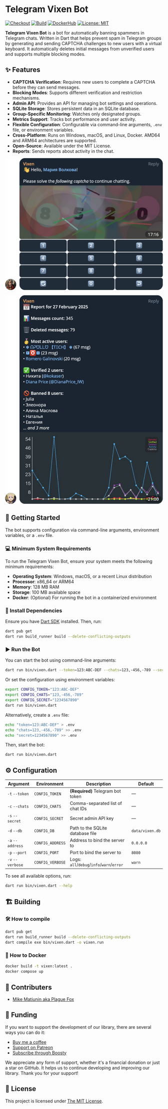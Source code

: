 # Telegram Vixen Bot

[![Checkout](https://github.com/PlugFox/vixen/actions/workflows/checkout.yml/badge.svg)](https://github.com/PlugFox/vixen/actions)
[![Build](https://github.com/PlugFox/vixen/actions/workflows/build.yml/badge.svg)](https://github.com/PlugFox/vixen/actions)
[![DockerHub](https://img.shields.io/docker/pulls/plugfox/vixen)](https://hub.docker.com/r/plugfox/vixen)
[![License: MIT](https://img.shields.io/badge/license-MIT-purple.svg)](https://opensource.org/licenses/MIT)

**Telegram Vixen Bot** is a bot for automatically banning spammers in Telegram chats.
Written in Dart that helps prevent spam in Telegram groups
by generating and sending CAPTCHA challenges to new users with a virtual keyboard.
It automatically deletes initial messages from unverified users and supports multiple blocking modes.

## ✨ Features

- **CAPTCHA Verification**: Requires new users to complete a CAPTCHA before they can send messages.
- **Blocking Modes**: Supports different verification and restriction mechanisms.
- **Admin API**: Provides an API for managing bot settings and operations.
- **SQLite Storage**: Stores persistent data in an SQLite database.
- **Group-Specific Monitoring**: Watches only designated groups.
- **Metrics Support**: Tracks bot performance and user activity.
- **Flexible Configuration**: Configurable via command-line arguments, `.env` file, or environment variables.
- **Cross-Platform**: Runs on Windows, macOS, and Linux, Docker. AMD64 and ARM64 architectures are supported.
- **Open-Source**: Available under the MIT License.
- **Reports**: Sends reports about activity in the chat.

![](.img/captcha_1.webp)

![](.img/report_1.webp)

## 🚀 Getting Started

The bot supports configuration via command-line arguments, environment variables, or a `.env` file.

### 💻 Minimum System Requirements

To run the Telegram Vixen Bot, ensure your system meets the following minimum requirements:

- **Operating System**: Windows, macOS, or a recent Linux distribution
- **Processor**: x86_64 or ARM64
- **Memory**: 128 MB RAM
- **Storage**: 100 MB available space
- **Docker**: (Optional) For running the bot in a containerized environment

### 🔧 Install Dependencies

Ensure you have [Dart SDK](https://dart.dev/get-dart) installed. Then, run:

```sh
dart pub get
dart run build_runner build --delete-conflicting-outputs
```

### ▶ Run the Bot

You can start the bot using command-line arguments:

```sh
dart run bin/vixen.dart --token=123:ABC-DEF --chats=123,-456,-789 --secret=1234567890
```

Or set the configuration using environment variables:

```sh
export CONFIG_TOKEN="123:ABC-DEF"
export CONFIG_CHATS="123,-456,-789"
export CONFIG_SECRET="1234567890"
dart run bin/vixen.dart
```

Alternatively, create a `.env` file:

```sh
echo "token=123:ABC-DEF" > .env
echo "chats=123,-456,-789" >> .env
echo "secret=1234567890" >> .env
```

Then, start the bot:

```sh
dart run bin/vixen.dart
```

## ⚙️ Configuration

| Argument         | Environment      | Description                               | Default         |
| ---------------- | ---------------- | ----------------------------------------- | --------------- |
| `-t` `--token`   | `CONFIG_TOKEN`   | **(Required)** Telegram bot token         | —               |
| `-c` `--chats`   | `CONFIG_CHATS`   | Comma-separated list of chat IDs          | —               |
| `-s` `--secret`  | `CONFIG_SECRET`  | Secret admin API key                      | —               |
| `-d` `--db`      | `CONFIG_DB`      | Path to the SQLite database file          | `data/vixen.db` |
| `-a` `--address` | `CONFIG_ADDRESS` | Address to bind the server to             | `0.0.0.0`       |
| `-p` `--port`    | `CONFIG_PORT`    | Port to bind the server to                | `8080`          |
| `-v` `--verbose` | `CONFIG_VERBOSE` | Logs: `all`/`debug`/`info`/`warn`/`error` | `warn`          |

To see all available options, run:

```sh
dart run bin/vixen.dart --help
```

## 🏗️ Building

### 🛠️ How to compile

```sh
dart pub get
dart run build_runner build --delete-conflicting-outputs
dart compile exe bin/vixen.dart -o vixen.run
```

### 🐋 How to Docker

```sh
docker build -t vixen:latest .
docker compose up
```

## 📝 Contributers

- [Mike Matiunin aka Plague Fox](https://plugfox.dev)

## 🤝 Funding

If you want to support the development of our library, there are several ways you can do it:

- [Buy me a coffee](https://www.buymeacoffee.com/plugfox)
- [Support on Patreon](https://www.patreon.com/plugfox)
- [Subscribe through Boosty](https://boosty.to/plugfox)

We appreciate any form of support, whether it's a financial donation or just a star on GitHub. It helps us to continue developing and improving our library. Thank you for your support!

## 📜 License

This project is licensed under [The MIT License](https://opensource.org/licenses/MIT).
